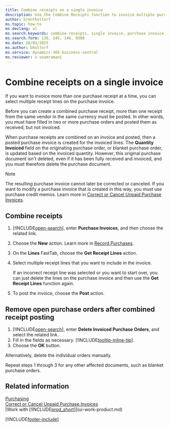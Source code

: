 ```yaml
---
title: Combine receipts on a single invoice
description: Use the Combine Receipts function to invoice multiple purchase receipts from the same vendor on a single purchase invoice.
author: brentholtorf
ms.topic: how-to
ms.devlang: al
ms.search.keywords: combine receipts, single invoice, purchase invoice, purchase receipt, purchase order, blanket purchase order, post purchase invoice, get receipt lines
ms.search.form: 136, 145, 146, 9308
ms.date: 10/03/2025
ms.author: bholtorf
ms.service: dynamics-365-business-central
ms.reviewer: v-soumramani
---
```


# Combine receipts on a single invoice

If you want to invoice more than one purchase receipt at a time, you can select multiple receipt lines on the purchase invoice.  

Before you can create a combined purchase receipt, more than one receipt from the same vendor in the same currency must be posted. In other words, you must have filled in two or more purchase orders and posted them as received, but not invoiced.  

When purchase receipts are combined on an invoice and posted, then a posted purchase invoice is created for the invoiced lines. The **Quantity Invoiced** field on the originating purchase order, or blanket purchase order, is updated based on the invoiced quantity. However, this original purchase document isn't deleted, even if it has been fully received and invoiced, and you must therefore delete the purchase document.  

> [!NOTE]
> The resulting purchase invoice cannot later be corrected or canceled. If you want to modify a purchase invoice that is created in this way, you must use purchase credit memos. Learn more in [Correct or Cancel Unpaid Purchase Invoices](purchasing-how-correct-cancel-unpaid-purchase-invoices.md).

## Combine receipts

1. [!INCLUDE[open-search](includes/open-search.md)], enter **Purchase Invoices**, and then choose the related link.  
2. Choose the **New** action. Learn more in [Record Purchases](purchasing-how-record-purchases.md).  
3. On the **Lines** FastTab, choose the **Get Receipt Lines** action.  
4. Select multiple receipt lines that you want to include in the invoice.  

    If an incorrect receipt line was selected or you want to start over, you can just delete the lines on the purchase invoice and then use the **Get Receipt Lines** function again.  
5. To post the invoice, choose the **Post** action.  

## Remove open purchase orders after combined receipt posting

1. [!INCLUDE[open-search](includes/open-search.md)], enter **Delete Invoiced Purchase Orders**, and select the related link.  
2. Fill in the fields as necessary. [!INCLUDE[tooltip-inline-tip](includes/tooltip-inline-tip_md.md)].
3. Choose the **OK** button.  

Alternatively, delete the individual orders manually.

Repeat steps 1 through 3 for any other affected documents, such as blanket purchase orders.

## Related information

[Purchasing](purchasing-manage-purchasing.md)  
[Correct or Cancel Unpaid Purchase Invoices](purchasing-how-correct-cancel-unpaid-purchase-invoices.md)  
[Work with [!INCLUDE[prod_short](includes/prod_short.md)]](ui-work-product.md)  

[!INCLUDE[footer-include](includes/footer-banner.md)]
